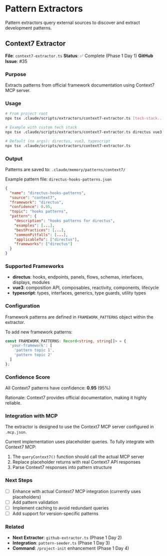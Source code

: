 # Pattern Extractors

Pattern extractors query external sources to discover and extract development patterns.

## Context7 Extractor

**File**: `context7-extractor.ts`
**Status**: ✅ Complete (Phase 1 Day 1)
**GitHub Issue**: #35

### Purpose

Extracts patterns from official framework documentation using Context7 MCP server.

### Usage

```bash
# From project root
npx tsx .claude/scripts/extractors/context7-extractor.ts [tech-stack...]

# Example with custom tech stack
npx tsx .claude/scripts/extractors/context7-extractor.ts directus vue3 typescript

# Default (no args): directus, vue3, typescript
npx tsx .claude/scripts/extractors/context7-extractor.ts
```

### Output

Patterns are saved to: `.claude/memory/patterns/context7/`

Example pattern file: `directus-hooks-patterns.json`

```json
{
  "name": "directus-hooks-patterns",
  "source": "context7",
  "framework": "directus",
  "confidence": 0.95,
  "topic": "hooks patterns",
  "pattern": {
    "description": "hooks patterns for directus",
    "examples": [...],
    "bestPractices": [...],
    "commonPitfalls": [...],
    "applicableTo": ["directus"],
    "frameworks": ["directus"]
  }
}
```

### Supported Frameworks

- **directus**: hooks, endpoints, panels, flows, schemas, interfaces, displays, modules
- **vue3**: composition API, composables, reactivity, components, lifecycle
- **typescript**: types, interfaces, generics, type guards, utility types

### Configuration

Framework patterns are defined in `FRAMEWORK_PATTERNS` object within the extractor.

To add new framework patterns:

```typescript
const FRAMEWORK_PATTERNS: Record<string, string[]> = {
  'your-framework': [
    'pattern topic 1',
    'pattern topic 2'
  ]
};
```

### Confidence Score

All Context7 patterns have confidence: **0.95** (95%)

Rationale: Context7 provides official documentation, making it highly reliable.

### Integration with MCP

The extractor is designed to use the Context7 MCP server configured in `.mcp.json`.

Current implementation uses placeholder queries. To fully integrate with Context7 MCP:

1. The `queryContext7()` function should call the actual MCP server
2. Replace placeholder returns with real Context7 API responses
3. Parse Context7 responses into pattern structure

### Next Steps

- [ ] Enhance with actual Context7 MCP integration (currently uses placeholders)
- [ ] Add pattern validation
- [ ] Implement caching to avoid redundant queries
- [ ] Add support for version-specific patterns

### Related

- **Next Extractor**: `github-extractor.ts` (Phase 1 Day 2)
- **Integration**: `pattern-seeder.ts` (Phase 1 Day 3)
- **Command**: `/project-init` enhancement (Phase 1 Day 4)
